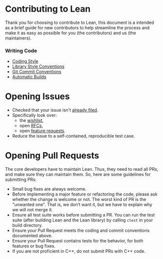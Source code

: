 # Contributing to Lean

Thank you for choosing to contribute to Lean, this document is a intended as a brief guide
for new contributors to help streamline the process and make it as easy as possible
for you (the contributors) and us (the maintainers).

### Writing Code

- [Coding Style](doc/coding_style.md)
- [Library Style Conventions](doc/lean/library_style.org)
- [Git Commit Conventions](doc/commit_convention.md)
- [Automatic Builds](doc/make/travis.md)

# Opening Issues

-  Checked that your issue isn't [already filed](https://github.com/leanprover/lean/issues).
- Specifically look over:
  * the [wishlist](https://github.com/leanprover/lean/issues?q=is%3Aissue+is%3Aopen+label%3AI-wishlist),
  * open [RFCs](https://github.com/leanprover/lean/issues?q=is%3Aissue+is%3Aopen+label%3ARFC),
  * open [feature requests](https://github.com/leanprover/lean/issues?q=is%3Aissue+is%3Aopen+label%3AFeature).
- Reduce the issue to a self-contained, reproducible test case.

# Opening Pull Requests

The core developers have to maintain Lean. Thus, they need to read all PRs, and make sure they can maintain them.
So, here are some guidelines for submitting PRs:
- Small bug fixes are always welcome.
- Before implementing a major feature or refactoring the code, please ask whether the change is welcome or not.
  The worst kind of PR is the "unwanted one". That is, we don’t want it, but we have to explain why we will not merge it.
- Ensure all test suite works before submitting a PR. You can run the test suite (after building Lean and the Lean library) by calling `ctest` in your build directory.
- Ensure your Pull Request meets the coding and commit conventions documented above.
- Ensure your Pull Request contains tests for the behavior, for both features or
  bug fixes.
- If you are not proficient in C++, do not submit PRs with C++ code.
